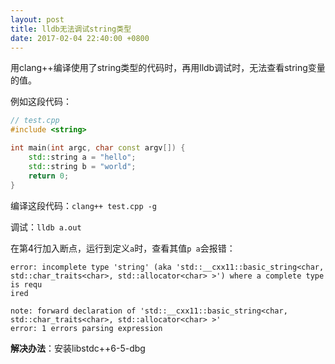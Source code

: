 ```yaml
---
layout: post
title: lldb无法调试string类型
date: 2017-02-04 22:40:00 +0800
---
```


用clang++编译使用了string类型的代码时，再用lldb调试时，无法查看string变量的值。

例如这段代码：

```c++
// test.cpp
#include <string>

int main(int argc, char const argv[]) {
    std::string a = "hello";
    std::string b = "world";
    return 0;
}
```

编译这段代码：`clang++ test.cpp -g`

调试：`lldb a.out`

在第4行加入断点，运行到定义`a`时，查看其值`p a`会报错：

```
error: incomplete type 'string' (aka 'std::__cxx11::basic_string<char, std::char_traits<char>, std::allocator<char> >') where a complete type is requ
ired

note: forward declaration of 'std::__cxx11::basic_string<char, std::char_traits<char>, std::allocator<char> >'
error: 1 errors parsing expression
```

**解决办法**：安装libstdc++6-5-dbg
